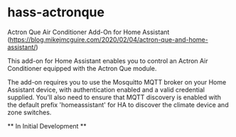# hass-actronque
Actron Que Air Conditioner Add-On for Home Assistant (https://blog.mikejmcguire.com/2020/02/04/actron-que-and-home-assistant/)

This add-on for Home Assistant enables you to control an Actron Air Conditioner equipped with the Actron Que module. 

The add-on requires you to use the Mosquitto MQTT broker on your Home Assistant device, with authentication enabled and a valid credential supplied. You'll also need to ensure that MQTT discovery is enabled with the default prefix 'homeassistant' for HA to discover the climate device and zone switches.

** In Initial Development **